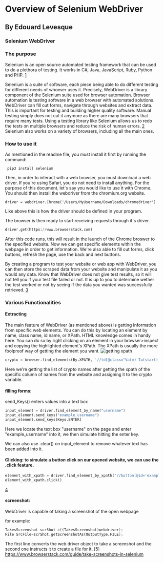 # Overview of Selenium WebDriver
## By Edouard Levesque

### Selenium WebDriver
### The purpose
Selenium is an open source automated testing framework that can be used to do a plethora of testing. It works in C#, Java, JavaScript, Ruby, Python and PHP. [1](https://www.alphabold.com/selecting-a-programming-language-for-selenium-webdriver/)

 Selenium is a suite of software, each piece being able to do different testing for different needs of whoever uses it. Precisely, WebDriver is a library component of the Selenium suite used for browser automation.  Browser automation is testing software in a web browser with automated solutions. WebDriver can fill out forms, navigate through websites and extract data. This is important for testing and building higher quality software. Manual testing simply does not cut it anymore as there are many browsers that require many tests. Using a testing library like Selenium allows us to redo the tests on multiple browsers and reduce the risk of human errors. [2](https://www.browserstack.com/guide/what-is-browser-automation)
Selenium also works on a variety of browsers, including all the main ones.

### How to use it 
As mentioned in the readme file, you must install it first by running the command: 
```console
 pip3 install selenium
```
Then, in order to interact with a web browser, you must download a web driver. If you're using Safari, you do not need to install anything. For the purpose of this document, let's say you would like to use it with Chrome. You should then install the webdriver from the chromium.org website.

```console
driver = webdriver.Chrome('/Users/MyUsername/Downloads/chromedriver')
```
Like above this is how the driver should be defined in your program.

The browser is then ready to start receiving requests through it's driver. 

```python
driver.get(https://www.browserstack.com)
```
After this code runs, this will result in the launch of the Chrome broswer to the specified website. Now we can get specific elements within the webpage in order to get information. We're also able to fill out forms, click buttons, refresh the page, use the back and next buttons.

By creating a program to test your website or web app with WebDriver, you can then store the scraped data from your website and manipulate it as you would any data. Know that WebDriver does not give test results, so it will not tell you if your test file failed or not. It is up to you to determine wether the test worked or not by seeing if the data you wanted was successfully retrieved. [3](https://www.leapwork.com/blog/what-is-webdriver-in-selenium#what-is-selenium-webdriver)

### Various Functionalities

#### Extracting
The main feature of WebDriver (as mentioned above) is getting information from specific web elements. You can do this by locating an element by name, class name, id name, or XPath. HTML knowledge comes in handy here. You can do so by right clicking on an element in your browser>inspect and copying the highlighted element's XPath. The XPath is usually the more foolproof way of getting the element you want.
![getting xpath](https://ibb.co/nkDwnqR)

```python
crypto = browser.find_elements(By.XPATH, '//td[@class="Va(m) Ta(start) Px(10px) Fz(s)"]')
```

Here we're getting the list of crypto names after getting the xpath of the specific column of names from the website and assigning it to the crypto variable.

#### filling forms: 
send_Keys() enters values into a text box
```python
input_element = driver.find_element_by_name("username")
input_element.send_keys("example_username")
input_element.send_keys(Keys.ENTER)
```
Here we locate the text box "username" on the page and enter "example_username" into it, we then simulate hitting the enter key. 

We can also use .clear() on input_element to remove whatever text has been added into it.

#### Clicking: to simulate a button click on our opened website, we can use the .click feature.

```python
element_with_xpath = driver.find_element_by_xpath("//button[@id='example-button']")
element_with_xpath.click()
```
[4](https://www.digitalocean.com/community/tutorials/selenium-webdriver)

#### screenshot:

WebDriver is capable of taking a screenshot of the open webpage

for example: 

```python
TakesScreenshot scrShot =((TakesScreenshot)webdriver);
File SrcFile=scrShot.getScreenshotAs(OutputType.FILE);
```

The first line converts the web driver object to take a screenshot and the second one instructs it to create a file for it.
[5] https://www.browserstack.com/guide/take-screenshots-in-selenium






